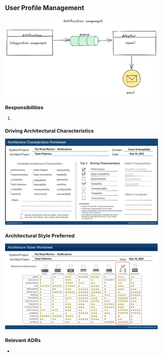 ## User Profile Management

![Image](../images/notifications/component-diagram.PNG)

### Responsibilities

1. 

### Driving Architectural Characteristics

![Image](../images/notifications/architecture-characteristics.jpg)

### Architectural Style Preferred

![Image](../images/notifications/architecture-styles.jpg)

### Relevant ADRs

- 
